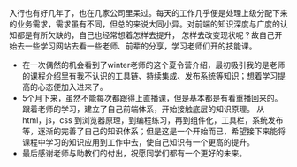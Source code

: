 入行也有好几年了，也在几家公司里呆过。每天的工作几乎便是处理上级分配下来的业务需求，需求虽有不同，但总的来说大同小异。对前端的知识深度与广度的认知都是有所欠缺的，自己也经常想着怎样去提升，
怎样去改变现状呢？故自己开始去一些学习网站去看一些老师、前辈的分享，学习老师们开的技能课。
- 在一次偶然的机会看到了winter老师的这个夏令营介绍，最初吸引我的是老师的课程介绍里有我不认识的工具链、持续集成、发布系统等知识；想着学习提高的心态便加入进来了。
- 5个月下来，虽然不能每次都跟得上直播课，但是基本都是有看重播回来的。跟着老师的学习，建立了自己前端体系，开始接触底层的知识原理。
从html，js，css 到浏览器原理，到编程练习，再到组件化，工具栏，系统发布等，逐渐的完善了自己的知识体系；但是这是一个开始而已，希望接下来能将
课程中学习的知识应用到工作中去，使自己知识有一个更高的提升。
- 最后感谢老师与助教们的付出，祝愿同学们都有一个更好的未来。